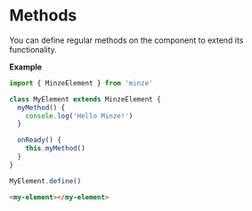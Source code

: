 # Methods

You can define regular methods on the component to extend its functionality.

**Example**

```js
import { MinzeElement } from 'minze'

class MyElement extends MinzeElement {
  myMethod() {
    console.log('Hello Minze!')
  }

  onReady() {
    this.myMethod()
  }
}

MyElement.define()
```

```html
<my-element></my-element>
```
